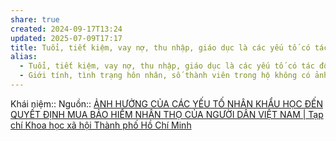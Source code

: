 ```yaml
---
share: true
created: 2024-09-17T13:24
updated: 2025-07-09T17:17
title: Tuổi, tiết kiệm, vay nợ, thu nhập, giáo dục là các yếu tố có tác động đến quyết định mua bảo hiểm nhân thọ. Giới tính, tình trạng hôn nhân, số thành viên trong hộ không có ảnh hưởng đến quyết định này
alias:
  - Tuổi, tiết kiệm, vay nợ, thu nhập, giáo dục là các yếu tố có tác động đến quyết định mua bảo hiểm nhân thọ
  - Giới tính, tình trạng hôn nhân, số thành viên trong hộ không có ảnh hưởng đến quyết định mua bảo hiểm nhân thọ
---
```

Khái niệm:: 
Nguồn:: [ẢNH HƯỞNG CỦA CÁC YẾU TỐ NHÂN KHẨU HỌC ĐẾN QUYẾT ĐỊNH MUA BẢO HIỂM NHÂN THỌ CỦA NGƯỜI DÂN VIỆT NAM | Tạp chí Khoa học xã hội Thành phố Hồ Chí Minh](http://tapchikhxhhcm.org.vn/index.php/tapchikhxh/article/view/203)
